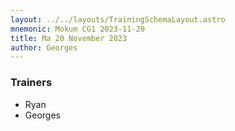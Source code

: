 ```yaml
---
layout: ../../layouts/TrainingSchemaLayout.astro
mnemonic: Mokum CG1 2023-11-20
title: Ma 20 November 2023
author: Georges
---
```

### Trainers
- Ryan
- Georges

